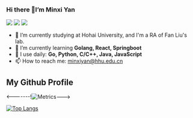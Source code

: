 ### Hi there 👋I’m Minxi Yan
![](https://komarev.com/ghpvc/?username=Yan0613&color=brightgreen)
![](https://img.shields.io/badge/dynamic/json?color=brightgreen&label=stars&query=%24.stars&url=https%3A%2F%2Fapi.github-star-counter.workers.dev%2Fuser%2FYan0613)
![](https://img.shields.io/github/followers/Yan0613?color=brightgreen)  
- 🔭 I’m currently studying at Hohai University, and I'm a RA of Fan Liu's lab.  
- 🌱 I’m currently learning **Golang, React, Springboot**  
- 🚀 I use daily: **Go, Python, C/C++, Java, JavaScript**  
- 📫 How to reach me: minxiyan@hhu.edu.cn

## My Github Profile
<-------!![Metrics](https://metrics.lecoq.io/Yan0613?template=classic&base=header%2C%20activity%2C%20community%2C%20repositories%2C%20metadata&base.indepth=false&base.hireable=false&base.skip=false&config.timezone=Asia%2FShanghai)--->
<!-- ![Anurag's GitHub stats](https://github-readme-stats.vercel.app/api?username=Yan0613&show_icons=true) -->
[![Top Langs](https://github-readme-stats.vercel.app/api/top-langs/?username=Yan0613&layout=compact)](https://github.com/Yan0613/github-readme-stats)
